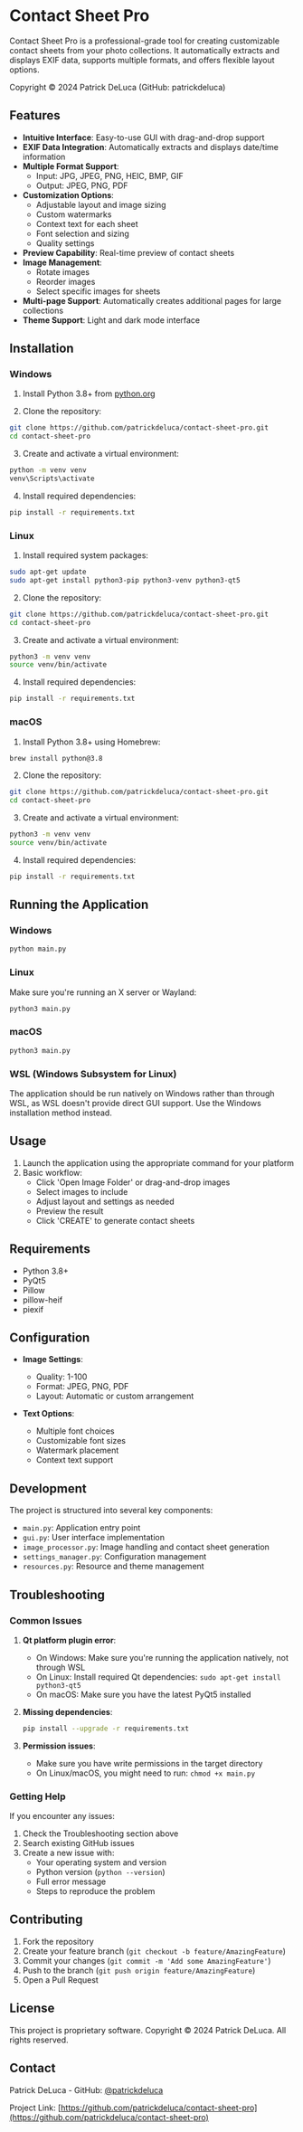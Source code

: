 # Contact Sheet Pro

Contact Sheet Pro is a professional-grade tool for creating customizable contact sheets from your photo collections. It automatically extracts and displays EXIF data, supports multiple formats, and offers flexible layout options.

Copyright © 2024 Patrick DeLuca (GitHub: patrickdeluca)

## Features

- **Intuitive Interface**: Easy-to-use GUI with drag-and-drop support
- **EXIF Data Integration**: Automatically extracts and displays date/time information
- **Multiple Format Support**: 
  - Input: JPG, JPEG, PNG, HEIC, BMP, GIF
  - Output: JPEG, PNG, PDF
- **Customization Options**:
  - Adjustable layout and image sizing
  - Custom watermarks
  - Context text for each sheet
  - Font selection and sizing
  - Quality settings
- **Preview Capability**: Real-time preview of contact sheets
- **Image Management**:
  - Rotate images
  - Reorder images
  - Select specific images for sheets
- **Multi-page Support**: Automatically creates additional pages for large collections
- **Theme Support**: Light and dark mode interface

## Installation

### Windows

1. Install Python 3.8+ from [python.org](https://www.python.org/downloads/)

2. Clone the repository:
```bash
git clone https://github.com/patrickdeluca/contact-sheet-pro.git
cd contact-sheet-pro
```

3. Create and activate a virtual environment:
```bash
python -m venv venv
venv\Scripts\activate
```

4. Install required dependencies:
```bash
pip install -r requirements.txt
```

### Linux

1. Install required system packages:
```bash
sudo apt-get update
sudo apt-get install python3-pip python3-venv python3-qt5
```

2. Clone the repository:
```bash
git clone https://github.com/patrickdeluca/contact-sheet-pro.git
cd contact-sheet-pro
```

3. Create and activate a virtual environment:
```bash
python3 -m venv venv
source venv/bin/activate
```

4. Install required dependencies:
```bash
pip install -r requirements.txt
```

### macOS

1. Install Python 3.8+ using Homebrew:
```bash
brew install python@3.8
```

2. Clone the repository:
```bash
git clone https://github.com/patrickdeluca/contact-sheet-pro.git
cd contact-sheet-pro
```

3. Create and activate a virtual environment:
```bash
python3 -m venv venv
source venv/bin/activate
```

4. Install required dependencies:
```bash
pip install -r requirements.txt
```

## Running the Application

### Windows
```bash
python main.py
```

### Linux
Make sure you're running an X server or Wayland:
```bash
python3 main.py
```

### macOS
```bash
python3 main.py
```

### WSL (Windows Subsystem for Linux)
The application should be run natively on Windows rather than through WSL, as WSL doesn't provide direct GUI support. Use the Windows installation method instead.

## Usage

1. Launch the application using the appropriate command for your platform
2. Basic workflow:
   - Click 'Open Image Folder' or drag-and-drop images
   - Select images to include
   - Adjust layout and settings as needed
   - Preview the result
   - Click 'CREATE' to generate contact sheets

## Requirements

- Python 3.8+
- PyQt5
- Pillow
- pillow-heif
- piexif

## Configuration

- **Image Settings**:
  - Quality: 1-100
  - Format: JPEG, PNG, PDF
  - Layout: Automatic or custom arrangement

- **Text Options**:
  - Multiple font choices
  - Customizable font sizes
  - Watermark placement
  - Context text support

## Development

The project is structured into several key components:

- `main.py`: Application entry point
- `gui.py`: User interface implementation
- `image_processor.py`: Image handling and contact sheet generation
- `settings_manager.py`: Configuration management
- `resources.py`: Resource and theme management

## Troubleshooting

### Common Issues

1. **Qt platform plugin error**:
   - On Windows: Make sure you're running the application natively, not through WSL
   - On Linux: Install required Qt dependencies: `sudo apt-get install python3-qt5`
   - On macOS: Make sure you have the latest PyQt5 installed

2. **Missing dependencies**:
   ```bash
   pip install --upgrade -r requirements.txt
   ```

3. **Permission issues**:
   - Make sure you have write permissions in the target directory
   - On Linux/macOS, you might need to run: `chmod +x main.py`

### Getting Help

If you encounter any issues:
1. Check the Troubleshooting section above
2. Search existing GitHub issues
3. Create a new issue with:
   - Your operating system and version
   - Python version (`python --version`)
   - Full error message
   - Steps to reproduce the problem

## Contributing

1. Fork the repository
2. Create your feature branch (`git checkout -b feature/AmazingFeature`)
3. Commit your changes (`git commit -m 'Add some AmazingFeature'`)
4. Push to the branch (`git push origin feature/AmazingFeature`)
5. Open a Pull Request

## License

This project is proprietary software. Copyright © 2024 Patrick DeLuca. All rights reserved.

## Contact

Patrick DeLuca - GitHub: [@patrickdeluca](https://github.com/patrickdeluca)

Project Link: [https://github.com/patrickdeluca/contact-sheet-pro](https://github.com/patrickdeluca/contact-sheet-pro)
